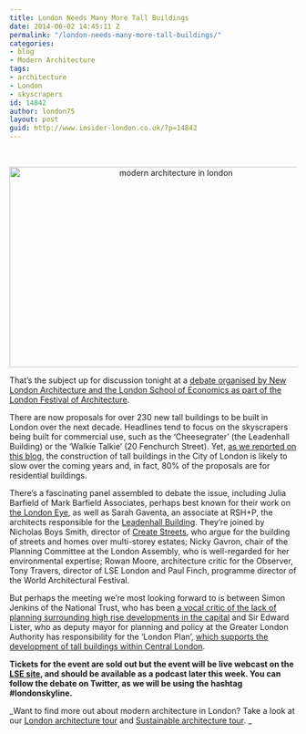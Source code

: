 ```yaml
---
title: London Needs Many More Tall Buildings
date: 2014-06-02 14:45:11 Z
permalink: "/london-needs-many-more-tall-buildings/"
categories:
- blog
- Modern Architecture
tags:
- architecture
- London
- skyscrapers
id: 14842
author: london75
layout: post
guid: http://www.insider-london.co.uk/?p=14842
---
```


&nbsp;

<p style="text-align: center;">
  <a href="http://www.insider-london.co.uk/wp-content/uploads/2014/06/modern-architecture-in-london1.jpg"><img class="alignnone size-full wp-image-14895" src="http://www.insider-london.co.uk/wp-content/uploads/2014/06/modern-architecture-in-london1.jpg" alt="modern architecture in london" width="569" height="352" /></a>
</p>

That’s the subject up for discussion tonight at a <a href="http://www.lse.ac.uk/publicEvents/events/2014/06/20140602t1830vPT.aspx" target="_blank">debate organised by New London Architecture and the London School of Economi</a><a href="http://www.lse.ac.uk/publicEvents/events/2014/06/20140602t1830vPT.aspx" target="_blank">cs as part of the London Festival of Architecture</a>.

There are now proposals for over 230 new tall buildings to be built in London over the next decade. Headlines tend to focus on the skyscrapers being built for commercial use, such as the ‘Cheesegrater’ (the Leadenhall Building) or the ‘Walkie Talkie’ (20 Fenchurch Street). Yet, <a href="http://www.insider-london.co.uk/2012/11/05/london-skyscrapers-future-city-of-london-development/" target="_blank">as we reported on this blog</a>, the construction of tall buildings in the City of London is likely to slow over the coming years and, in fact, 80% of the proposals are for residential buildings.

There’s a fascinating panel assembled to debate the issue, including Julia Barfield of Mark Barfield Associates, perhaps best known for their work on <a href="http://www.marksbarfield.com/#/projects/london-eye?filter=location&locale=ldn" target="_blank">the London Eye</a>, as well as Sarah Gaventa, an associate at RSH+P, the architects responsible for the <a href="http://www.rsh-p.com/render.aspx?siteID=1&navIDs=1,4,25,361,366" target="_blank">Leadenhall Building</a>. They’re joined by Nicholas Boys Smith, director of <a href="http://www.createstreets.com/why/4579560003" target="_blank">Create Streets</a>, who argue for the building of streets and homes over multi-storey estates; Nicky Gavron, chair of the Planning Committee at the London Assembly, who is well-regarded for her environmental expertise; Rowan Moore, architecture critic for the Observer, Tony Travers, director of LSE London and Paul Finch, programme director of the World Architectural Festival.

But perhaps the meeting we’re most looking forward to is between Simon Jenkins of the National Trust, who has been <a href="http://www.standard.co.uk/comment/simon-jenkins-taking-action-now-over-our-skyline-is-too-little-too-late-9227812.html" target="_blank">a vocal critic of the lack of planning surrounding high rise developments in the capital</a> and Sir Edward Lister, who as deputy mayor for planning and policy at the Greater London Authority has responsibility for the ‘London Plan’, <a href="http://www.insider-london.co.uk/2012/11/05/skyscrapers-london-development-future-central-london/" target="_blank">which supports the development of tall buildings within Central London</a>.

**Tickets for the event are sold out but the event will be live webcast on the <a href="http://www.lse.ac.uk/publicEvents/events/2014/06/20140602t1830vPT.aspx" target="_blank">LSE site</a>, and should be available as a podcast later this week. You can follow the debate on Twitter, as we will be using the hashtag #londonskyline.**

_Want to find more out about modern architecture in London? Take a look at our <a href="http://www.insider-london.co.uk/london-architecture-walking-tours/" target="_blank">London architecture tour</a> and <a href="http://www.insider-london.co.uk/sustainable-green-building-london-tours-2/" target="_blank">Sustainable architecture tour</a>. _